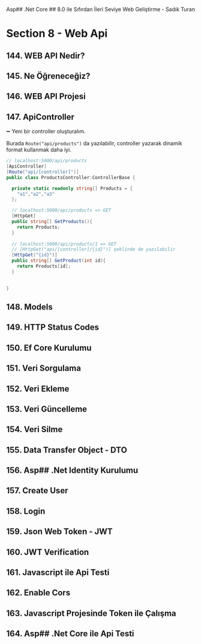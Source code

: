 

Asp## .Net Core ## 8.0 ile Sıfırdan İleri Seviye Web Geliştirme - Sadık Turan 

# Section 8 - Web Api

## 144. WEB API Nedir?


## 145. Ne Öğreneceğiz?


## 146. WEB API Projesi


## 147. ApiController

➖ Yeni bir controller oluşturalım.

Burada `Route("api/products")` da yazılabilir, controller yazarak dinamik format kullanmak daha iyi.

```cs
// localhost:5000/api/products
[ApiController]
[Route("api/[controller]")]
public class ProductsController:ControllerBase {

  private static readonly string[] Products = {
    "a1","a2","a3"
  };

  // localhost:5000/api/products => GET
  [HttpGet]
  public string[] GetProducts(){
    return Products;  
  }
  
  // localhost:5000/api/products/1 => GET
  // [HttpGet("api/[controller]/{id}")] şeklinde de yazılabilir
  [HttpGet("{id}")]
  public string[] GetProduct(int id){
    return Products[id];
  }

  
}

```


## 148. Models


## 149. HTTP Status Codes


## 150. Ef Core Kurulumu


## 151. Veri Sorgulama


## 152. Veri Ekleme


## 153. Veri Güncelleme


## 154. Veri Silme


## 155. Data Transfer Object - DTO


## 156. Asp## .Net Identity Kurulumu


## 157. Create User


## 158. Login


## 159. Json Web Token - JWT


## 160. JWT Verification


## 161. Javascript ile Api Testi


## 162. Enable Cors


## 163. Javascript Projesinde Token ile Çalışma


## 164. Asp## .Net Core ile Api Testi



